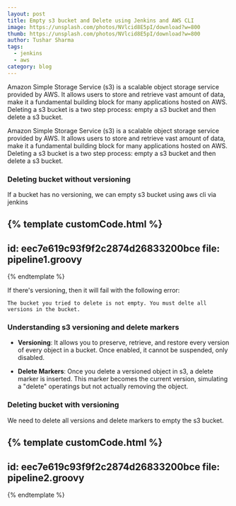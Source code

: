 ```yaml
---
layout: post
title: Empty s3 bucket and Delete using Jenkins and AWS CLI
image: https://unsplash.com/photos/NVlcid8E5pI/download?w=800
thumb: https://unsplash.com/photos/NVlcid8E5pI/download?w=800
author: Tushar Sharma
tags:
  - jenkins
  - aws
category: blog
---
```


Amazon Simple Storage Service (s3) is a scalable object storage service provided by AWS. It allows users to store and retrieve vast amount of data, make it a fundamental building block for many applications hosted on AWS. Deleting a s3 bucket is a two step process: empty a s3 bucket and then delete a s3 bucket.<!-- truncate_here -->

Amazon Simple Storage Service (s3) is a scalable object storage service provided by AWS. It allows users to store and retrieve vast amount of data, make it a fundamental building block for many applications hosted on AWS. Deleting a s3 bucket is a two step process: empty a s3 bucket and then delete a s3 bucket.

### Deleting bucket without versioning 

If a bucket has no versioning, we can empty s3 bucket using aws cli via jenkins

{% template  customCode.html %}
---
id: eec7e619c93f9f2c2874d26833200bce
file: pipeline1.groovy
---
{% endtemplate %}


If there's versioning, then it will fail with the following error:

```none
The bucket you tried to delete is not empty. You must delte all versions in the bucket.
```

### Understanding s3 versioning and delete markers

* **Versioning**: It allows you to preserve, retrieve, and restore every version of every object in a bucket. Once enabled, it cannot be suspended, only disabled.

* **Delete Markers**: Once you delete a versioned object in s3, a delete marker is inserted. This marker becomes the current version, simulating a "delete" operatings but not actually removing the object.


### Deleting bucket with versioning 

We need to delete all versions and delete markers to empty the s3 bucket.

{% template  customCode.html %}
---
id: eec7e619c93f9f2c2874d26833200bce
file: pipeline2.groovy
---
{% endtemplate %}